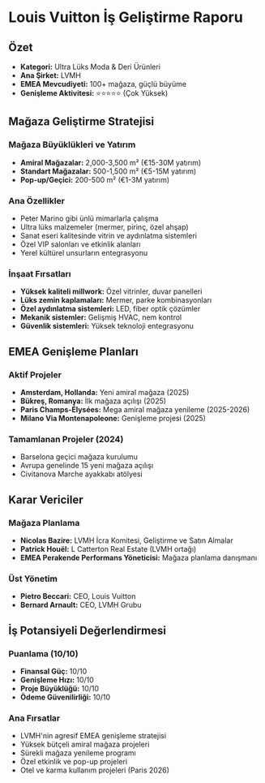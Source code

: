 # Louis Vuitton İş Geliştirme Raporu

## Özet
- **Kategori:** Ultra Lüks Moda & Deri Ürünleri
- **Ana Şirket:** LVMH
- **EMEA Mevcudiyeti:** 100+ mağaza, güçlü büyüme
- **Genişleme Aktivitesi:** ⭐⭐⭐⭐⭐ (Çok Yüksek)

## Mağaza Geliştirme Stratejisi

### Mağaza Büyüklükleri ve Yatırım
- **Amiral Mağazalar:** 2,000-3,500 m² (€15-30M yatırım)
- **Standart Mağazalar:** 500-1,500 m² (€5-15M yatırım)
- **Pop-up/Geçici:** 200-500 m² (€1-3M yatırım)

### Ana Özellikler
- Peter Marino gibi ünlü mimarlarla çalışma
- Ultra lüks malzemeler (mermer, pirinç, özel ahşap)
- Sanat eseri kalitesinde vitrin ve aydınlatma sistemleri
- Özel VIP salonları ve etkinlik alanları
- Yerel kültürel unsurların entegrasyonu

### İnşaat Fırsatları
- **Yüksek kaliteli millwork:** Özel vitrinler, duvar panelleri
- **Lüks zemin kaplamaları:** Mermer, parke kombinasyonları
- **Özel aydınlatma sistemleri:** LED, fiber optik çözümler
- **Mekanik sistemler:** Gelişmiş HVAC, nem kontrol
- **Güvenlik sistemleri:** Yüksek teknoloji entegrasyonu

## EMEA Genişleme Planları

### Aktif Projeler
- **Amsterdam, Hollanda:** Yeni amiral mağaza (2025)
- **Bükreş, Romanya:** İlk mağaza açılışı (2025)
- **Paris Champs-Élysées:** Mega amiral mağaza yenileme (2025-2026)
- **Milano Via Montenapoleone:** Genişleme projesi (2025)

### Tamamlanan Projeler (2024)
- Barselona geçici mağaza kurulumu
- Avrupa genelinde 15 yeni mağaza açılışı
- Civitanova Marche ayakkabı atölyesi

## Karar Vericiler

### Mağaza Planlama
- **Nicolas Bazire:** LVMH İcra Komitesi, Geliştirme ve Satın Almalar
- **Patrick Houël:** L Catterton Real Estate (LVMH ortağı)
- **EMEA Perakende Performans Yöneticisi:** Mağaza planlama danışmanı

### Üst Yönetim
- **Pietro Beccari:** CEO, Louis Vuitton
- **Bernard Arnault:** CEO, LVMH Grubu

## İş Potansiyeli Değerlendirmesi

### Puanlama (10/10)
- **Finansal Güç:** 10/10
- **Genişleme Hızı:** 10/10
- **Proje Büyüklüğü:** 10/10
- **Ödeme Güvenilirliği:** 10/10

### Ana Fırsatlar
- LVMH'nin agresif EMEA genişleme stratejisi
- Yüksek bütçeli amiral mağaza projeleri
- Sürekli mağaza yenileme programı
- Özel etkinlik ve pop-up projeleri
- Otel ve karma kullanım projeleri (Paris 2026)
